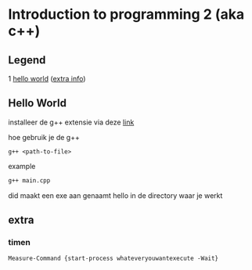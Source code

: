 # Introduction to programming 2 (aka c++)

## Legend
1 [hello world](#Hello-World) ([extra info](./hello-world-cpp/readme.md))

## Hello World

installeer de g++ extensie via deze [link](https://software-installation-guide.netlify.app/c-plus-plus/#c-compiler-for-windows)

hoe gebruik je de g++ 
```
g++ <path-to-file>
```
example
```sh
g++ main.cpp
```
did maakt een exe aan genaamt hello in de directory waar je werkt

## extra
### timen

```pws
Measure-Command {start-process whateveryouwantexecute -Wait}
```
